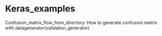 # Keras_examples

Confusion_matrix_flow_from_directory: How to generate confusion matrix with datagenerator(validation_generator)